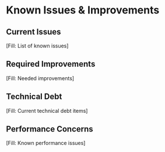 # Known Issues & Improvements

## Current Issues
[Fill: List of known issues]

## Required Improvements
[Fill: Needed improvements]

## Technical Debt
[Fill: Current technical debt items]

## Performance Concerns
[Fill: Known performance issues]
